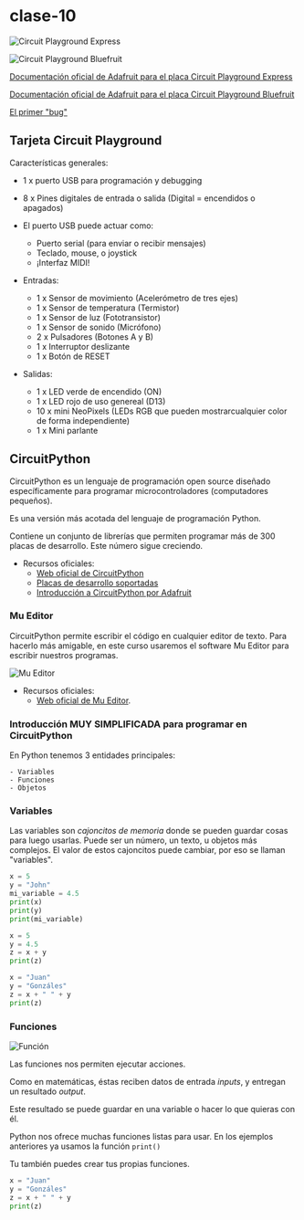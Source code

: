 # clase-10



![Circuit Playground Express](./imagenes/circuit-playground-express.jpg 'Circuit Playground Express')

![Circuit Playground Bluefruit](./imagenes/circuit-playground-bluefruit.jpg 'Circuit Playground Bluefruit')

[Documentación oficial de Adafruit para el placa Circuit Playground Express](https://learn.adafruit.com/adafruit-circuit-playground-express "Circuit Playground Express")

[Documentación oficial de Adafruit para el placa Circuit Playground Bluefruit](https://learn.adafruit.com/adafruit-circuit-playground-bluefruit "Circuit Playground Bluefruit")

[El primer "bug"](https://en.wikipedia.org/wiki/Software_bug 'El primer "bug"')

## Tarjeta Circuit Playground

Características generales:

- 1 x puerto USB para programación y debugging
- 8 x Pines digitales de entrada o salida (Digital = encendidos o apagados)

- El puerto USB puede actuar como:
    - Puerto serial (para enviar o recibir mensajes)
    - Teclado, mouse, o joystick
    - ¡Interfaz MIDI! 

- Entradas:
    - 1 x Sensor de movimiento (Acelerómetro de tres ejes)
    - 1 x Sensor de temperatura (Termistor)
    - 1 x Sensor de luz (Fototransistor)
    - 1 x Sensor de sonido (Micrófono)
    - 2 x Pulsadores (Botones A y B)
    - 1 x Interruptor deslizante
    - 1 x Botón de RESET
- Salidas:
    - 1 x LED verde de encendido (ON)
    - 1 x LED rojo de uso genereal (D13)
    - 10 x mini NeoPixels (LEDs RGB que pueden mostrarcualquier color de forma independiente)
    - 1 x Mini parlante

## CircuitPython

CircuitPython es un lenguaje de programación open source diseñado específicamente para programar microcontroladores (computadores pequeños). 

Es una versión más acotada del lenguaje de programación Python.

Contiene un conjunto de librerías que permiten programar más de 300 placas de desarrollo. Este número sigue creciendo.

- Recursos oficiales:
    - [Web oficial de CircuitPython](https://circuitpython.org/ "CircuitPython")
    - [Placas de desarrollo soportadas](https://circuitpython.org/downloads "Placas")
    - [Introducción a CircuitPython por Adafruit](https://learn.adafruit.com/welcome-to-circuitpython/what-is-circuitpython "Introducción a CircuitPython")
    
### Mu Editor

CircuitPython permite escribir el código en cualquier editor de texto.
Para hacerlo más amigable, en este curso usaremos el software Mu Editor para escribir nuestros programas.

![Mu Editor](./imagenes/mu-editor-2.jpg 'Mu Editor')

- Recursos oficiales:
    - [Web oficial de Mu Editor](https://codewith.mu/ 'Descarga Mu Editor').

### Introducción MUY SIMPLIFICADA para programar en CircuitPython

En Python tenemos 3 entidades principales:

    - Variables
    - Funciones
    - Objetos

### Variables
    
Las variables son *cajoncitos de memoria* donde se pueden guardar cosas para luego usarlas. Puede ser un número, un texto, u objetos más complejos. El valor de estos cajoncitos puede cambiar, por eso se llaman "variables".

```python
x = 5
y = "John"
mi_variable = 4.5
print(x)
print(y)
print(mi_variable)
```

```python
x = 5
y = 4.5
z = x + y
print(z)
```

```python
x = "Juan"
y = "Gonzáles"
z = x + " " + y
print(z)
```

### Funciones

![Función](./imagenes/func.png 'Función')

Las funciones nos permiten ejecutar acciones. 

Como en matemáticas, éstas reciben datos de entrada *inputs*, y entregan un resultado *output*. 

Este resultado se puede guardar en una variable o hacer lo que quieras con él.

Python nos ofrece muchas funciones listas para usar. En los ejemplos anteriores ya usamos la función ```print()```

Tu también puedes crear tus propias funciones.

```python
x = "Juan"
y = "Gonzáles"
z = x + " " + y
print(z)
```